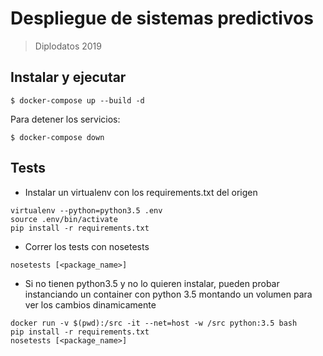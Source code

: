 # Despliegue de sistemas predictivos
> Diplodatos 2019

## Instalar y ejecutar

```
$ docker-compose up --build -d
```

Para detener los servicios:

```
$ docker-compose down
```

## Tests

- Instalar un virtualenv con los requirements.txt del origen
```
virtualenv --python=python3.5 .env
source .env/bin/activate
pip install -r requirements.txt
```
- Correr los tests con nosetests
```
nosetests [<package_name>]
```

- Si no tienen python3.5 y no lo quieren instalar, pueden probar instanciando un container con python 3.5 montando un volumen para ver los cambios dinamicamente

```
docker run -v $(pwd):/src -it --net=host -w /src python:3.5 bash
pip install -r requirements.txt
nosetests [<package_name>]
```
